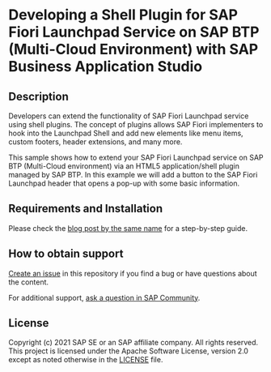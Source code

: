 # Developing a Shell Plugin for SAP Fiori Launchpad Service on SAP BTP (Multi-Cloud Environment) with SAP Business Application Studio

## Description
Developers can extend the functionality of SAP Fiori Launchpad service using shell plugins. The concept of plugins allows SAP Fiori implementers to hook into the Launchpad Shell and add new elements like menu items, custom footers, header extensions, and many more. 

This sample shows how to extend your SAP Fiori Launchpad service on SAP BTP (Multi-Cloud environment) via an HTML5 application/shell plugin managed by SAP BTP. In this example we will add a button to the SAP Fiori Launchpad header that opens a pop-up with some basic information.

## Requirements and Installation
Please check the [blog post by the same name](https://blogs.sap.com/2020/09/17/developing-a-shell-plugin-for-sap-fiori-launchpad-on-sap-cloud-platform-cloud-foundry-environment-with-sap-business-application-studio) for a step-by-step guide.

## How to obtain support
[Create an issue](https://github.com/SAP-samples/launchpad-service-samples/issues) in this repository if you find a bug or have questions about the content.
 
For additional support, [ask a question in SAP Community](https://answers.sap.com/questions/ask.html?primaryTagId=73554900100800003081).

## License
Copyright (c) 2021 SAP SE or an SAP affiliate company. All rights reserved. This project is licensed under the Apache Software License, version 2.0 except as noted otherwise in the [LICENSE](LICENSES/Apache-2.0.txt) file.
